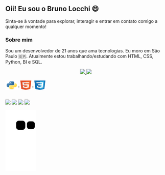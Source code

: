 ## Oii! Eu sou o Bruno Locchi 😄
Sinta-se à vontade para explorar, interagir e entrar em contato comigo a qualquer momento!

### Sobre mim
Sou um desenvolvedor de 21 anos que ama tecnologias. Eu moro em São Paulo 🇧🇷. Atualmente estou trabalhando/estudando com HTML, CSS, Python, BI e SQL.

<div align="center">
  <a href="https://github.com/locchii">
  <img height="180em" src="https://github-readme-stats.vercel.app/api?username=locchi&show_icons=true&theme=github_dark&include_all_commits=true&count_private=true"/>
  <img height="130em" src="https://github-readme-stats.vercel.app/api/top-langs/?username=locchii&layout=compact&langs_count=7&theme=github_dark"/>
</div>
  
  <div style="display: inline_block"><br>
    <img align="center" alt="locchi-Python" height="30" width="40" src="https://raw.githubusercontent.com/devicons/devicon/master/icons/python/python-original.svg">
    <img align="center" alt="locchi-HTML" height="30" width="40" src="https://raw.githubusercontent.com/devicons/devicon/master/icons/html5/html5-original.svg">
  <img align="center" alt="locchi-CSS" height="30" width="40" src="https://raw.githubusercontent.com/devicons/devicon/master/icons/css3/css3-original.svg">
</div>

  ##
  
 <div> 
  <a href="https://web.whatsapp.com/5511948312358" target="_blank"><img src="https://img.shields.io/badge/WhatsApp-25D366?style=for-the-badge&logo=whatsapp&logoColor=white" target="_blank"></a>
  <a href="https://instagram.com/locchii" target="_blank"><img src="https://img.shields.io/badge/-Instagram-%23E4405F?style=for-the-badge&logo=instagram&logoColor=white" target="_blank"></a>
   <a href = "mailto:locchibruno@gmail.com"><img src="https://img.shields.io/badge/-Gmail-%23333?style=for-the-badge&logo=gmail&logoColor=white" target="_blank"></a>
  <a href="https://www.linkedin.com/in/bruno-locchi-419b13202" target="_blank"><img src="https://img.shields.io/badge/-LinkedIn-%230077B5?style=for-the-badge&logo=linkedin&logoColor=white" target="_blank"></a> 
 
 ![Snake animation](https://github.com/locchii/locchii/blob/output/github-contribution-grid-snake.svg)
 
</div>
